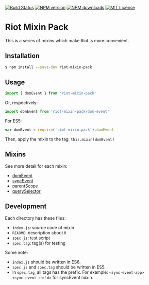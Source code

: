 [![Build Status][travis-image]][travis-url]
[![NPM version][npm-version-image]][npm-url]
[![NPM downloads][npm-downloads-image]][npm-url]
[![MIT License][license-image]][license-url]

# Riot Mixin Pack

This is a series of mixins which make Riot.js more convenient.

## Installation

```bash
$ npm install --save-dev riot-mixin-pack
```

## Usage

```js
import { domEvent } from 'riot-mixin-pack'
```

Or, respectively:

```js
import domEvent from 'riot-mixin-pack/dom-event'
```

For ES5:

```js
var domEvent = require('riot-mixin-pack').domEvent
```

Then, apply the mixin to the tag: `this.mixin(domEvent)`

## Mixins

See more detail for each mixin:

- [domEvent](dom-event/)
- [syncEvent](sync-event/)
- [parentScope](parent-scope/)
- [querySelector](query-selector/)

## Development

Each directory has these files:

- `index.js`: source code of mixin
- `README`: description about it
- `spec.js`: test script
- `spec.tag`: tag(s) for testing

Some note:

- `index.js` should be written in ES6.
- `spec.js` and `spec.tag` should be written in ES5.
- In `spec.tag`, all tags has the prefix. For example: `<sync-event-app>` `<sync-event-child>` for syncEvent mixin.


[travis-image]:https://img.shields.io/travis/cognitom/riot-mixin-pack.svg?style=flat-square
[travis-url]:https://travis-ci.org/cognitom/riot-mixin-pack

[license-image]:http://img.shields.io/badge/license-MIT-000000.svg?style=flat-square
[license-url]:LICENSE.txt

[npm-version-image]:http://img.shields.io/npm/v/riot-mixin-pack.svg?style=flat-square
[npm-downloads-image]:http://img.shields.io/npm/dm/riot-mixin-pack.svg?style=flat-square
[npm-url]:https://npmjs.org/package/riot-mixin-pack
